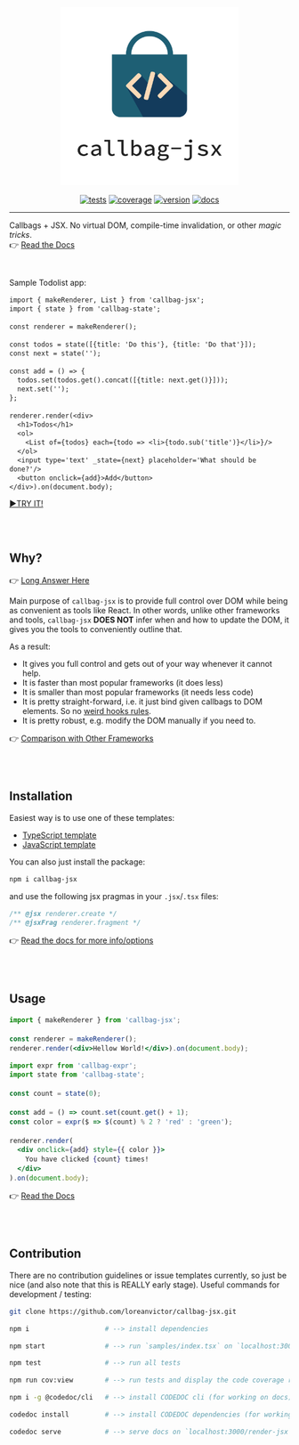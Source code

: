 
<div align="center">
  <img src="callbag-jsx-banner.svg" width="320px"/>

[![tests](https://img.shields.io/github/workflow/status/loreanvictor/callbag-jsx/Test%20and%20Report%20Coverage?label=tests&logo=mocha&logoColor=green&style=flat-square)](https://github.com/loreanvictor/callbag-jsx/actions?query=workflow%3A%22Test+and+Report+Coverage%22)
[![coverage](https://img.shields.io/codecov/c/github/loreanvictor/callbag-jsx?logo=codecov&style=flat-square)](https://codecov.io/gh/loreanvictor/callbag-jsx)
[![version](https://img.shields.io/npm/v/callbag-jsx?logo=npm&style=flat-square)](https://www.npmjs.com/package/callbag-jsx)
[![docs](https://img.shields.io/badge/%20-docs-blue?logo=read%20the%20docs&logoColor=white&style=flat-square)](https://loreanvictor.github.io/callbag-jsx/)
</div>

---

Callbags + JSX. No virtual DOM, compile-time invalidation, or other _magic tricks_. \
👉 [Read the Docs](https://loreanvictor.github.io/callbag-jsx)

<br>

Sample Todolist app:

```tsx
import { makeRenderer, List } from 'callbag-jsx';
import { state } from 'callbag-state';

const renderer = makeRenderer();

const todos = state([{title: 'Do this'}, {title: 'Do that'}]);
const next = state('');

const add = () => {
  todos.set(todos.get().concat([{title: next.get()}]));
  next.set('');
};

renderer.render(<div>
  <h1>Todos</h1>
  <ol>
    <List of={todos} each={todo => <li>{todo.sub('title')}</li>}/>
  </ol>
  <input type='text' _state={next} placeholder='What should be done?'/>
  <button onclick={add}>Add</button>
</div>).on(document.body);
```
[►TRY IT!](https://stackblitz.com/edit/callbag-jsx-todolist)

<br><br>

## Why?

👉 [Long Answer Here](https://loreanvictor.github.io/callbag-jsx/in-depth/why)

Main purpose of `callbag-jsx` is to provide full control over DOM while being as convenient as tools like React.
In other words, unlike other frameworks and tools, `callbag-jsx` **DOES NOT** infer when and how to update the DOM,
it gives you the tools to conveniently outline that.

As a result:
- It gives you full control and gets out of your way whenever it cannot help.
- It is faster than most popular frameworks (it does less)
- It is smaller than most popular frameworks (it needs less code)
- It is pretty straight-forward, i.e. it just bind given callbags to DOM elements. So no [weird hooks rules](https://reactjs.org/docs/hooks-rules.html).
- It is pretty robust, e.g. modify the DOM manually if you need to.

👉 [Comparison with Other Frameworks](https://loreanvictor.github.io/callbag-jsx/in-depth/compare)

<br><br>

## Installation

Easiest way is to use one of these templates:
- [TypeScript template](https://github.com/loreanvictor/callbag-jsx-starter-ts/generate)
- [JavaScript template](https://github.com/loreanvictor/callbag-jsx-starter-js/generate)

You can also just install the package:
```bash
npm i callbag-jsx
```
and use the following jsx pragmas in your `.jsx`/`.tsx` files:
```jsx
/** @jsx renderer.create */
/** @jsxFrag renderer.fragment */
```

👉 [Read the docs for more info/options](https://loreanvictor.github.io/callbag-jsx/install)

<br><br>

## Usage

```jsx
import { makeRenderer } from 'callbag-jsx';

const renderer = makeRenderer();
renderer.render(<div>Hellow World!</div>).on(document.body);
```
```jsx
import expr from 'callbag-expr';
import state from 'callbag-state';

const count = state(0);

const add = () => count.set(count.get() + 1);
const color = expr($ => $(count) % 2 ? 'red' : 'green');

renderer.render(
  <div onclick={add} style={{ color }}>
    You have clicked {count} times!
  </div>
).on(document.body);
```
👉 [Read the Docs](https://loreanvictor.github.io/callbag-jsx)

<br><br>

## Contribution

There are no contribution guidelines or issue templates currently, so just be nice (and also note that this is REALLY early stage). Useful commands for development / testing:

```bash
git clone https://github.com/loreanvictor/callbag-jsx.git
```
```bash
npm i                   # --> install dependencies
```
```bash
npm start               # --> run `samples/index.tsx` on `localhost:3000`
```
```bash
npm test                # --> run all tests
```
```bash
npm run cov:view        # --> run tests and display the code coverage report
```
```bash
npm i -g @codedoc/cli   # --> install CODEDOC cli (for working on docs)
```
```bash
codedoc install         # --> install CODEDOC dependencies (for working on docs)
```
```bash
codedoc serve           # --> serve docs on `localhost:3000/render-jsx` (from `docs/md/`)
```
